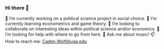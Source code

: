 ### Hi there 👋

🔭 I’m currently working on a political science project in social choice. 
🌱 I’m currently learning econometrics and game theory.
👯 I’m looking to collaborate on interesting ideas within political science and/or economics. 
🤔 I’m looking for help with where to go from here. 
💬 Ask me about music!
📫 How to reach me: Caden.Wolf@uga.edu
